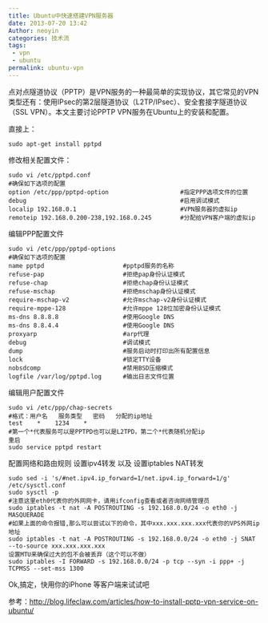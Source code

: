 ```yaml
---
title: Ubuntu中快速搭建VPN服务器
date: 2013-07-20 13:42
Author: neoyin
categories: 技术流
tags:
 - vpn
 - ubuntu
permalink: ubuntu-vpn
---
```


点对点隧道协议（PPTP）是VPN服务的一种最简单的实现协议，其它常见的VPN类型还有：使用IPsec的第2层隧道协议（L2TP/IPsec）、安全套接字隧道协议（SSL
VPN）。本文主要讨论PPTP VPN服务在Ubuntu上的安装和配置。

直接上：

    sudo apt-get install pptpd

修改相关配置文件：

    sudo vi /etc/pptpd.conf
    #确保如下选项的配置
    option /etc/ppp/pptpd-option                    #指定PPP选项文件的位置
    debug                                           #启用调试模式
    localip 192.168.0.1                             #VPN服务器的虚拟ip
    remoteip 192.168.0.200-238,192.168.0.245        #分配给VPN客户端的虚拟ip

编辑PPP配置文件

    sudo vi /etc/ppp/pptpd-options
    #确保如下选项的配置
    name pptpd                      #pptpd服务的名称
    refuse-pap                      #拒绝pap身份认证模式
    refuse-chap                     #拒绝chap身份认证模式
    refuse-mschap                   #拒绝mschap身份认证模式
    require-mschap-v2               #允许mschap-v2身份认证模式
    require-mppe-128                #允许mppe 128位加密身份认证模式
    ms-dns 8.8.8.8                  #使用Google DNS
    ms-dns 8.8.4.4                  #使用Google DNS
    proxyarp                        #arp代理
    debug                           #调试模式
    dump                            #服务启动时打印出所有配置信息
    lock                            #锁定TTY设备
    nobsdcomp                       #禁用BSD压缩模式
    logfile /var/log/pptpd.log      #输出日志文件位置

编辑用户配置文件

    sudo vi /etc/ppp/chap-secrets
    #格式：用户名   服务类型   密码   分配的ip地址
    test    *    1234    *
    #第一个*代表服务可以是PPTPD也可以是L2TPD，第二个*代表随机分配ip
    重启
    sudo service pptpd restart

配置网络和路由规则 设置ipv4转发 以及 设置iptables NAT转发

    sudo sed -i 's/#net.ipv4.ip_forward=1/net.ipv4.ip_forward=1/g' /etc/sysctl.conf
    sudo sysctl -p
    #注意这里eth0代表你的外网网卡，请用ifconfig查看或者咨询网络管理员
    sudo iptables -t nat -A POSTROUTING -s 192.168.0.0/24 -o eth0 -j MASQUERADE
    #如果上面的命令报错,那么可以尝试以下的命令，其中xxx.xxx.xxx.xxx代表你的VPS外网ip地址
    sudo iptables -t nat -A POSTROUTING -s 192.168.0.0/24 -o eth0 -j SNAT --to-source xxx.xxx.xxx.xxx
    设置MTU来确保过大的包不会被丢弃（这个可以不做）
    sudo iptables -I FORWARD -s 192.168.0.0/24 -p tcp --syn -i ppp+ -j TCPMSS --set-mss 1300

Ok,搞定，快用你的iPhone 等客户端来试试吧

参考：http://blog.lifeclaw.com/articles/how-to-install-pptp-vpn-service-on-ubuntu/
